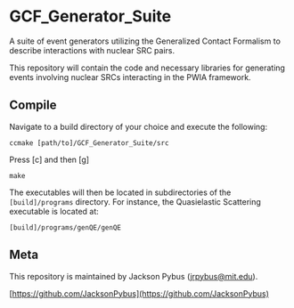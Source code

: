 # GCF_Generator_Suite
A suite of event generators utilizing the Generalized Contact Formalism to describe interactions with nuclear SRC pairs.

This repository will contain the code and necessary libraries for generating events involving nuclear SRCs interacting in the PWIA framework.

## Compile

Navigate to a build directory of your choice and execute the following:

```
ccmake [path/to]/GCF_Generator_Suite/src
```
Press [c] and then [g]
```
make
```
The executables will then be located in subdirectories of the ```[build]/programs``` directory. For instance, the Quasielastic Scattering executable is located at:
```
[build]/programs/genQE/genQE
```

## Meta

This repository is maintained by Jackson Pybus (jrpybus@mit.edu).

[https://github.com/JacksonPybus](https://github.com/JacksonPybus)
